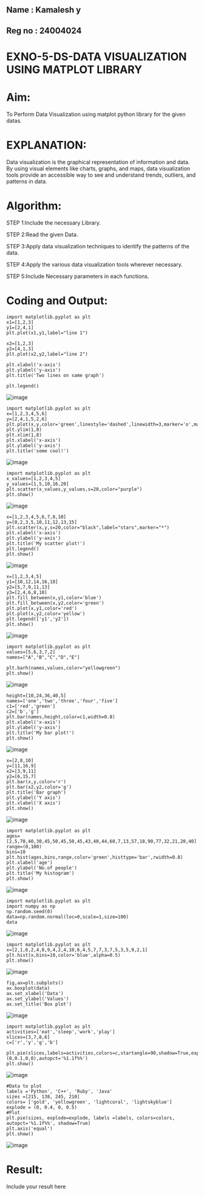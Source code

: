 ## Name : Kamalesh y
## Reg no : 24004024
# EXNO-5-DS-DATA VISUALIZATION USING MATPLOT LIBRARY

# Aim:
  To Perform Data Visualization using matplot python library for the given datas.

# EXPLANATION:
Data visualization is the graphical representation of information and data. By using visual elements like charts, graphs, and maps, data visualization tools provide an accessible way to see and understand trends, outliers, and patterns in data.

# Algorithm:
STEP 1:Include the necessary Library.

STEP 2:Read the given Data.

STEP 3:Apply data visualization techniques to identify the patterns of the data.

STEP 4:Apply the various data visualization tools wherever necessary.

STEP 5:Include Necessary parameters in each functions.

# Coding and Output:
```
import matplotlib.pyplot as plt
x1=[1,2,3]
y1=[2,4,1]
plt.plot(x1,y1,label="line 1")

x2=[1,2,3]
y2=[4,1,3]
plt.plot(x2,y2,label="line 2")

plt.xlabel('x-axis')
plt.ylabel('y-axis')
plt.title('Two lines on same graph')

plt.legend()
```
![image](https://github.com/user-attachments/assets/9681fba8-5943-4ff9-a68f-82f543a9b00d)

```
import matplotlib.pyplot as plt
x=[1,2,3,4,5,6]
y=[2,4,1,5,2,6]
plt.plot(x,y,color='green',linestyle='dashed',linewidth=3,marker='o',markerfacecolor='blue',markersize=12)
plt.ylim(1,8)
plt.xlim(1,8)
plt.xlabel('x-axis')
plt.ylabel('y-axis')
plt.title('some cool!')
```
![image](https://github.com/user-attachments/assets/7f870fb2-eb08-4556-8710-35ff96caeb7b)

```
import matplotlib.pyplot as plt
x_values=[1,2,3,4,5]
y_values=[1,5,10,16,20]
plt.scatter(x_values,y_values,s=20,color="purple")
plt.show()
```
![image](https://github.com/user-attachments/assets/88680014-907d-4934-8e62-43bd07dc77f7)

```
x=[1,2,3,4,5,6,7,8,10]
y=[0,2,3,5,10,11,12,13,15]
plt.scatter(x,y,s=20,color="black",label="stars",marker="*")
plt.xlabel('x-axis')
plt.ylabel('y-axis')
plt.title('My scatter plot!')
plt.legend()
plt.show()
```
![image](https://github.com/user-attachments/assets/8e046c22-20ca-4648-ba58-ea3d5e5c9515)

```
x=[1,2,3,4,5]
y1=[10,12,14,16,18]
y2=[5,7,9,11,13]
y3=[2,4,6,8,10]
plt.fill_between(x,y1,color='blue')
plt.fill_between(x,y2,color='green')
plt.plot(x,y1,color='red')
plt.plot(x,y2,color='yellow')
plt.legend(['y1','y2'])
plt.show()
```
![image](https://github.com/user-attachments/assets/db290b74-b427-4f61-9d9b-6ae4cba2b799)

```
import matplotlib.pyplot as plt
values=[5,6,3,7,2]
names=["A","B","C","D","E"]

plt.barh(names,values,color="yellowgreen")
plt.show()
```
![image](https://github.com/user-attachments/assets/d6ebb65a-3280-4f38-8a8d-ca25f48488ea)

```
height=[10,24,36,40,5]
names=['one','two','three','four','five']
c1=['red','green']
c2=['b','g']
plt.bar(names,height,color=c1,width=0.8)
plt.xlabel('x-axis')
plt.ylabel('y-axis')
plt.title('My bar plot!')
plt.show()
```
![image](https://github.com/user-attachments/assets/f5c0b413-f3b0-45c3-8dc0-d90b556cc140)

```
x=[2,8,10]
y=[11,16,9]
x2=[3,9,11]
y2=[6,15,7]
plt.bar(x,y,color='r')
plt.bar(x2,y2,color='g')
plt.title('Bar graph')
plt.ylabel('Y axis')
plt.xlabel('X axis')
plt.show()
```
![image](https://github.com/user-attachments/assets/25b1c777-6be8-4e32-b921-74f87602f758)

```
import matplotlib.pyplot as plt
ages=[2,5,70,40,30,45,50,45,50,45,43,40,44,60,7,13,57,18,90,77,32,21,20,40]
range=(0,100)
bins=10
plt.hist(ages,bins,range,color='green',histtype='bar',rwidth=0.8)
plt.xlabel('age')
plt.ylabel('No.of people')
plt.title('My histogram')
plt.show()
```
![image](https://github.com/user-attachments/assets/21eca369-0e5a-4280-a8ac-4cecb19b5e4f)

```
import matplotlib.pyplot as plt
import numpy as np
np.random.seed(0)
data=np.random.normal(loc=0,scale=1,size=100)
data
```
![image](https://github.com/user-attachments/assets/78f59ed8-48b4-408d-b8d4-dbc01a202353)

```
import matplotlib.pyplot as plt
x=[2,1,6,2,4,8,9,4,2,4,10,6,4,5,7,7,3,7,5,3,5,9,2,1]
plt.hist(x,bins=10,color='blue',alpha=0.5)
plt.show()
```
![image](https://github.com/user-attachments/assets/c939f18b-307d-40f1-9a46-84f5886d8b28)

```
fig,ax=plt.subplots()
ax.boxplot(data)
ax.set_xlabel('Data')
ax.set_ylabel('Values')
ax.set_title('Box plot')
```
![image](https://github.com/user-attachments/assets/fac893fe-5417-46bb-8098-2b5bdb1add19)

```
import matplotlib.pyplot as plt
activities=['eat','sleep','work','play']
slices=[3,7,8,6]
c=['r','y','g','b']

plt.pie(slices,labels=activities,colors=c,startangle=90,shadow=True,explode=(0,0.1,0,0),autopct='%1.1f%%')
plt.show()
```
![image](https://github.com/user-attachments/assets/4ab7e759-4f69-4555-bb76-f638554c1507)

```
#Data to plot
labels ='Python', 'C++', 'Ruby', 'Java'
sizes =[215, 138, 245, 210]
colors= ['gold', 'yellowgreen', 'lightcoral', 'lightskyblue']
explode = (0, 0.4, 0, 0.5)
#Plot
plt.pie(sizes, explode=explode, labels =labels, colors=colors, autopct='%1.1f%%', shadow=True)
plt.axis('equal')
plt.show()
```
![image](https://github.com/user-attachments/assets/5189738b-9b12-442f-843b-3f909a98334d)



# Result:
 Include your result here
